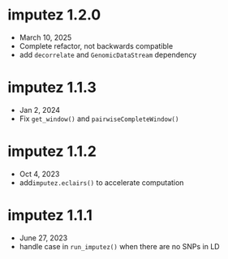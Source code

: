 # imputez 1.2.0
  - March 10, 2025
  - Complete refactor, not backwards compatible
  - add `decorrelate` and `GenomicDataStream` dependency

# imputez 1.1.3
  - Jan 2, 2024
  - Fix `get_window()` and `pairwiseCompleteWindow()`

# imputez 1.1.2
  - Oct 4, 2023
  - add`imputez.eclairs()` to accelerate computation

# imputez 1.1.1
  - June 27, 2023
  - handle case in `run_imputez()` when there are no SNPs in LD


